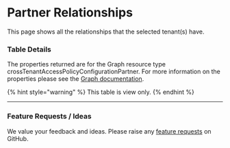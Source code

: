 # Partner Relationships

This page shows all the relationships that the selected tenant(s) have.

### Table Details

The properties returned are for the Graph resource type crossTenantAccessPolicyConfigurationPartner. For more information on the properties please see the [Graph documentation](https://learn.microsoft.com/en-us/graph/api/resources/crosstenantaccesspolicyconfigurationpartner?view=graph-rest-1.0#properties).

{% hint style="warning" %}
This table is view only.
{% endhint %}

***

### Feature Requests / Ideas

We value your feedback and ideas. Please raise any [feature requests](https://github.com/KelvinTegelaar/CIPP/issues/new?assignees=\&labels=enhancement%2Cno-priority\&projects=\&template=feature.yml\&title=%5BFeature+Request%5D%3A+) on GitHub.

